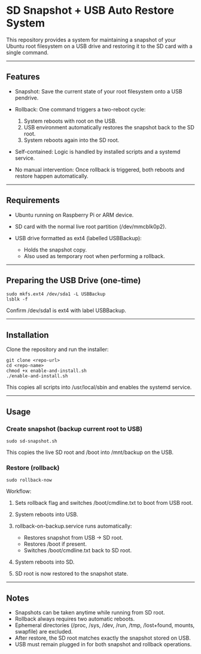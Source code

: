 # SD Snapshot + USB Auto Restore System

This repository provides a system for maintaining a snapshot of your Ubuntu root filesystem on a USB drive and restoring it to the SD card with a single command.

---

## Features

* Snapshot: Save the current state of your root filesystem onto a USB pendrive.
* Rollback: One command triggers a two-reboot cycle:

  1. System reboots with root on the USB.
  2. USB environment automatically restores the snapshot back to the SD root.
  3. System reboots again into the SD root.
* Self-contained: Logic is handled by installed scripts and a systemd service.
* No manual intervention: Once rollback is triggered, both reboots and restore happen automatically.

---

## Requirements

* Ubuntu running on Raspberry Pi or ARM device.
* SD card with the normal live root partition (/dev/mmcblk0p2).
* USB drive formatted as ext4 (labelled USBBackup):

  * Holds the snapshot copy.
  * Also used as temporary root when performing a rollback.

---

## Preparing the USB Drive (one-time)

```
sudo mkfs.ext4 /dev/sda1 -L USBBackup
lsblk -f
```

Confirm /dev/sda1 is ext4 with label USBBackup.

---

## Installation

Clone the repository and run the installer:

```
git clone <repo-url>
cd <repo-name>
chmod +x enable-and-install.sh
./enable-and-install.sh
```

This copies all scripts into /usr/local/sbin and enables the systemd service.

---

## Usage

### Create snapshot (backup current root to USB)

```
sudo sd-snapshot.sh
```

This copies the live SD root and /boot into /mnt/backup on the USB.

### Restore (rollback)

```
sudo rollback-now
```

Workflow:

1. Sets rollback flag and switches /boot/cmdline.txt to boot from USB root.
2. System reboots into USB.
3. rollback-on-backup.service runs automatically:

   * Restores snapshot from USB → SD root.
   * Restores /boot if present.
   * Switches /boot/cmdline.txt back to SD root.
4. System reboots into SD.
5. SD root is now restored to the snapshot state.

---

## Notes

* Snapshots can be taken anytime while running from SD root.
* Rollback always requires two automatic reboots.
* Ephemeral directories (/proc, /sys, /dev, /run, /tmp, /lost+found, mounts, swapfile) are excluded.
* After restore, the SD root matches exactly the snapshot stored on USB.
* USB must remain plugged in for both snapshot and rollback operations.
